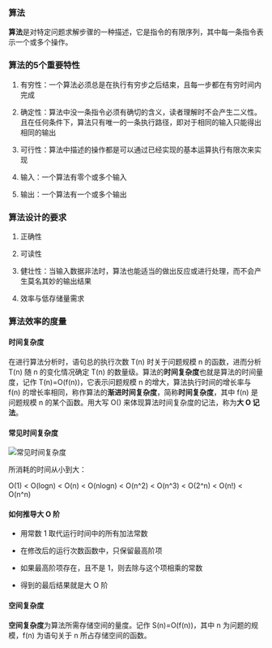 ### 算法

**算法**是对特定问题求解步骤的一种描述，它是指令的有限序列，其中每一条指令表示一个或多个操作。

### 算法的5个重要特性

1. 有穷性：一个算法必须总是在执行有穷步之后结束，且每一步都在有穷时间内完成

2. 确定性：算法中没一条指令必须有确切的含义，读者理解时不会产生二义性。且在任何条件下，算法只有唯一的一条执行路径，即对于相同的输入只能得出相同的输出

3. 可行性：算法中描述的操作都是可以通过已经实现的基本运算执行有限次来实现

4. 输入：一个算法有零个或多个输入

5. 输出：一个算法有一个或多个输出

### 算法设计的要求

1. 正确性

2. 可读性

3. 健壮性：当输入数据非法时，算法也能适当的做出反应或进行处理，而不会产生莫名其妙的输出结果

4. 效率与低存储量需求

### 算法效率的度量

#### 时间复杂度

在进行算法分析时，语句总的执行次数 T(n) 时关于问题规模 n 的函数，进而分析 T(n) 随 n 的变化情况确定 T(n) 的数量级。算法的**时间复杂度**也就是算法的时间量度，记作 T(n)=O(f(n))，它表示问题规模 n 的增大，算法执行时间的增长率与 f(n) 的增长率相同，称作算法的**渐进时间复杂度**，简称**时间复杂度**，其中 f(n) 是问题规模 n 的某个函数。用大写 O() 来体现算法时间复杂度的记法，称为**大 O 记法**。

#### 常见时间复杂度

![常见时间复杂度](http://images.liu7.xyz/timeComplexity.png)

所消耗的时间从小到大：

O(1) < O(logn) < O(n) < O(nlogn) < O(n^2) < O(n^3) < O(2^n) < O(n!) < O(n^n)

#### 如何推导大 O 阶

* 用常数 1 取代运行时间中的所有加法常数

* 在修改后的运行次数函数中，只保留最高阶项

* 如果最高阶项存在，且不是 1，则去除与这个项相乘的常数

* 得到的最后结果就是大 O 阶

#### 空间复杂度

**空间复杂度**为算法所需存储空间的量度。记作 S(n)=O(f(n))，其中 n 为问题的规模，f(n) 为语句关于 n 所占存储空间的函数。